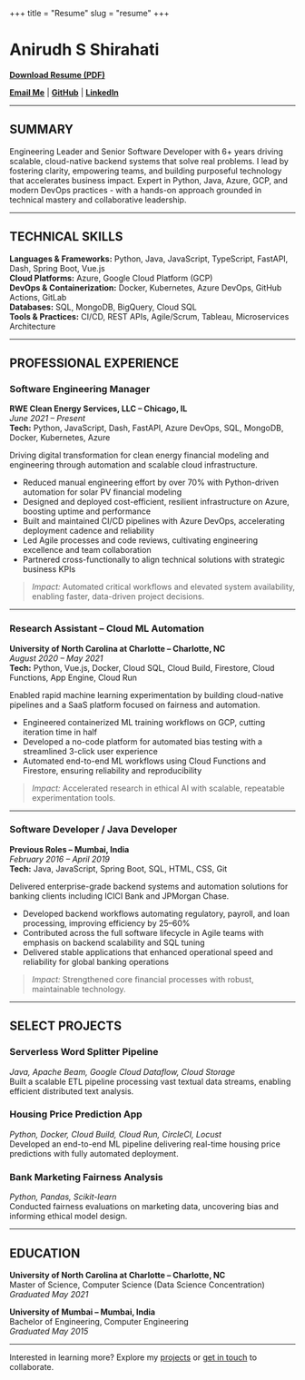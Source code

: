 +++
title = "Resume"
slug = "resume"
+++

# Anirudh S Shirahati

**[Download Resume (PDF)](https://www.anirudhsshirahati.com/downloads/Anirudh_S_Shirahati_Resume.pdf)**

[**Email Me**](mailto:anirudhsshirahati@gmail.com) | [**GitHub**](https://github.com/anirudhsshirahati) | [**LinkedIn**](https://www.linkedin.com/in/anirudhsshirahati)

---

## SUMMARY

Engineering Leader and Senior Software Developer with 6+ years driving scalable, cloud-native backend systems that solve real problems. I lead by fostering clarity, empowering teams, and building purposeful technology that accelerates business impact. Expert in Python, Java, Azure, GCP, and modern DevOps practices - with a hands-on approach grounded in technical mastery and collaborative leadership.

---

## TECHNICAL SKILLS

**Languages & Frameworks:** Python, Java, JavaScript, TypeScript, FastAPI, Dash, Spring Boot, Vue.js  
**Cloud Platforms:** Azure, Google Cloud Platform (GCP)  
**DevOps & Containerization:** Docker, Kubernetes, Azure DevOps, GitHub Actions, GitLab  
**Databases:** SQL, MongoDB, BigQuery, Cloud SQL  
**Tools & Practices:** CI/CD, REST APIs, Agile/Scrum, Tableau, Microservices Architecture

---

## PROFESSIONAL EXPERIENCE

### **Software Engineering Manager**  
**RWE Clean Energy Services, LLC – Chicago, IL**  
*June 2021 – Present*  
**Tech:** Python, JavaScript, Dash, FastAPI, Azure DevOps, SQL, MongoDB, Docker, Kubernetes, Azure

Driving digital transformation for clean energy financial modeling and engineering through automation and scalable cloud infrastructure.

- Reduced manual engineering effort by over 70% with Python-driven automation for solar PV financial modeling  
- Designed and deployed cost-efficient, resilient infrastructure on Azure, boosting uptime and performance  
- Built and maintained CI/CD pipelines with Azure DevOps, accelerating deployment cadence and reliability  
- Led Agile processes and code reviews, cultivating engineering excellence and team collaboration  
- Partnered cross-functionally to align technical solutions with strategic business KPIs

> *Impact:* Automated critical workflows and elevated system availability, enabling faster, data-driven project decisions.

---

### **Research Assistant – Cloud ML Automation**  
**University of North Carolina at Charlotte – Charlotte, NC**  
*August 2020 – May 2021*  
**Tech:** Python, Vue.js, Docker, Cloud SQL, Cloud Build, Firestore, Cloud Functions, App Engine, Cloud Run

Enabled rapid machine learning experimentation by building cloud-native pipelines and a SaaS platform focused on fairness and automation.

- Engineered containerized ML training workflows on GCP, cutting iteration time in half  
- Developed a no-code platform for automated bias testing with a streamlined 3-click user experience  
- Automated end-to-end ML workflows using Cloud Functions and Firestore, ensuring reliability and reproducibility

> *Impact:* Accelerated research in ethical AI with scalable, repeatable experimentation tools.

---

### **Software Developer / Java Developer**  
**Previous Roles – Mumbai, India**  
*February 2016 – April 2019*  
**Tech:** Java, JavaScript, Spring Boot, SQL, HTML, CSS, Git

Delivered enterprise-grade backend systems and automation solutions for banking clients including ICICI Bank and JPMorgan Chase.

- Developed backend workflows automating regulatory, payroll, and loan processing, improving efficiency by 25–60%  
- Contributed across the full software lifecycle in Agile teams with emphasis on backend scalability and SQL tuning  
- Delivered stable applications that enhanced operational speed and reliability for global banking operations

> *Impact:* Strengthened core financial processes with robust, maintainable technology.

---

## SELECT PROJECTS

### Serverless Word Splitter Pipeline  
*Java, Apache Beam, Google Cloud Dataflow, Cloud Storage*  
Built a scalable ETL pipeline processing vast textual data streams, enabling efficient distributed text analysis.

### Housing Price Prediction App  
*Python, Docker, Cloud Build, Cloud Run, CircleCI, Locust*  
Developed an end-to-end ML pipeline delivering real-time housing price predictions with fully automated deployment.

### Bank Marketing Fairness Analysis  
*Python, Pandas, Scikit-learn*  
Conducted fairness evaluations on marketing data, uncovering bias and informing ethical model design.

---

## EDUCATION

**University of North Carolina at Charlotte – Charlotte, NC**  
Master of Science, Computer Science (Data Science Concentration)  
*Graduated May 2021*

**University of Mumbai – Mumbai, India**  
Bachelor of Engineering, Computer Engineering  
*Graduated May 2015*

---

Interested in learning more? Explore my [projects](/projects) or [get in touch](/contact) to collaborate.
